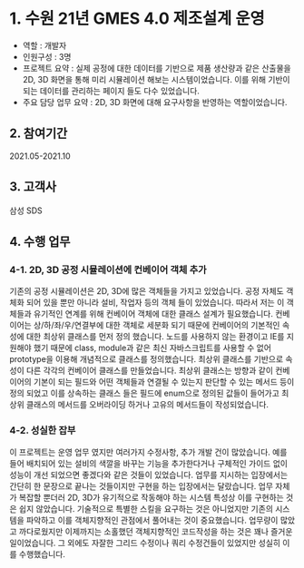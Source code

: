 # 1. 수원 21년 GMES 4.0 제조설계 운영
- 역할 : 개발자
- 인원구성 : 3명
- 프로젝트 요약 : 실제 공정에 대한 데이터를 기반으로 제품 생산량과 같은 산출물을 2D, 3D 화면을 통해 미리 시뮬레이션 해보는 시스템이었습니다. 이를 위해 기반이 되는 데이터를 관리하는 페이지 들도 다수 있었습니다.
- 주요 담당 업무 요약 : 2D, 3D 화면에 대해 요구사항을 반영하는 역할이었습니다.

## 2. 참여기간
2021.05-2021.10

## 3. 고객사
삼성 SDS

## 4. 수행 업무
### 4-1. 2D, 3D 공정 시뮬레이션에 컨베이어 객체 추가
기존의 공정 시뮬레이션은 2D, 3D에 많은 객체들을 가지고 있었습니다.
공정 자체도 객체화 되어 있을 뿐만 아니라 설비, 작업자 등의 객체 들이 있었습니다.
따라서 저는 이 객체들과 유기적인 연계를 위해 컨베이어 객체에 대한 클래스 설계가 필요했습니다.
컨베이어는 상/하/좌/우/연결부에 대한 객체로 세분화 되기 때문에 컨베이어의 기본적인 속성에 대한 최상위 클래스를 먼저 정의 했습니다.
노드를 사용하지 않는 환경이고 IE를 지원해야 했기 때문에 class, module과 같은 최신 자바스크립트를 사용할 수 없어 prototype을 이용해 개념적으로 클래스를 정의했습니다.
최상위 클래스를 기반으로 속성이 다른 각각의 컨베이어 클래스를 만들었습니다.
최상위 클래스는 방향과 같이 컨베이어의 기본이 되는 필드와 어떤 객체들과 연결될 수 있는지 판단할 수 있는 메서드 등이 정의 되었고 이를 상속하는 클래스 들은 필드에 enum으로 정의된 값들이 들어가고 최상위 클래스의 메서드를 오버라이딩 하거나 고유의 메서드들이 작성되었습니다.

### 4-2. 성실한 잡부
이 프로젝트는 운영 업무 였지만 여러가지 수정사항, 추가 개발 건이 많았습니다.
예를 들어 배치되어 있는 설비의 색깔을 바꾸는 기능을 추가한다거나 구체적인 가이드 없이 성능이 개선 되었으면 좋겠다와 같은 것들이 있었습니다.
업무를 지시하는 입장에서는 간단히 한 문장으로 끝나는 것들이지만 구현을 하는 입장에서는 달랐습니다.
업무 자체가 복잡할 뿐더러 2D, 3D가 유기적으로 작동해야 하는 시스템 특성상 이를 구현하는 것은 쉽지 않았습니다.
기술적으로 특별한 스킬을 요구하는 것은 아니었지만 기존의 시스템을 파악하고 이를 객체지향적인 관점에서 풀어내는 것이 중요했습니다.
업무량이 많았고 까다로웠지만 이제까지는 소홀했던 객체지향적인 코드작성을 하는 것은 꽤나 즐거운 일이었습니다.
그 외에도 자잘한 그리드 수정이나 쿼리 수정건들이 있었지만 성실히 이를 수행했습니다.
